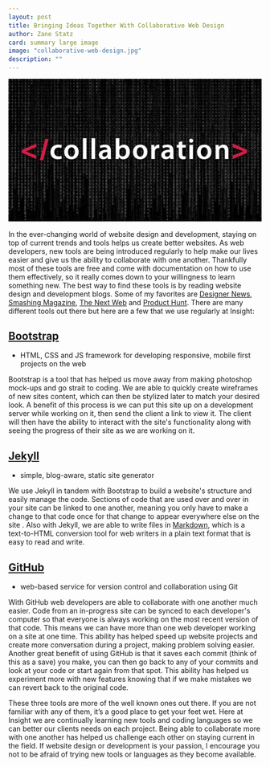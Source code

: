```yaml
---
layout: post
title: Bringing Ideas Together With Collaborative Web Design
author: Zane Statz
card: summary large image
image: "collaborative-web-design.jpg"
description: ""
---
```


![Collaborative Web Design](/img/collaborative-web-design.jpg)

In the ever-changing world of website design and development, staying on top of current trends and tools helps us create better websites. As web developers, new tools are being introduced regularly to help make our lives easier and give us the ability to collaborate with one another. Thankfully most of these tools are free and come with documentation on how to use them effectively, so it really comes down to your willingness to learn something new. The best way to find these tools is by reading website design and development blogs. Some of my favorites are [Designer News](https://www.designernews.co), [Smashing Magazine](http://www.smashingmagazine.com), [The Next Web](http://thenextweb.com) and [Product Hunt](http://www.producthunt.com). There are many different tools out there but here are a few that we use regularly at Insight:

## [Bootstrap](http://getbootstrap.com)
 - HTML, CSS and JS framework for developing responsive, mobile first projects on the web

Bootstrap is a tool that has helped us move away from making photoshop mock-ups and go strait to coding. We are able to quickly create wireframes of new sites content, which can then be stylized later to match your desired look. A benefit of this process is we can put this site up on a development server while working on it, then send the client a link to view it. The client will then have the ability to interact with the site's functionality along with seeing the progress of their site as we are working on it.

## [Jekyll](http://jekyllrb.com)
 - simple, blog-aware, static site generator

We use Jekyll in tandem with Bootstrap to build a website's structure and easily manage the code. Sections of code that are used over and over in your site can be linked to one another, meaning you only have to make a change to that code once for that change to appear everywhere else on the site . Also with Jekyll, we are able to write files in [Markdown](http://daringfireball.net/projects/markdown/), which is a text-to-HTML conversion tool for web writers in a plain text format that is easy to read and write.

## [GitHub](https://github.com)
 - web-based service for version control and collaboration using Git

 With GitHub web developers are able to collaborate with one another much easier. Code from an in-progress site can be synced to each developer's computer so that everyone is always working on the most recent version of that code. This means we can have more than one web developer working on a site at one time. This ability has helped speed up website projects and create more conversation during a project, making problem solving easier.  Another great benefit of using GitHub is that it saves each commit (think of this as a save) you make, you can then go back to any of your commits and look at your code or start again from that spot. This ability has helped us experiment more with new features knowing that if we make mistakes we can revert back to the original code.

These three tools are more of the well known ones out there. If you are not familiar with any of them, it’s a good place to get your feet wet. Here at Insight we are continually learning new tools and coding languages so we can better our clients needs on each project. Being able to collaborate more with one another has helped us challenge each other on staying current in the field. If website design or development is your passion, I encourage you not to be afraid of trying new tools or languages as they become available.
